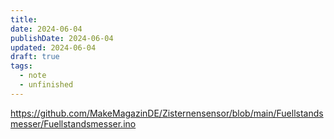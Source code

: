 ```yaml
---
title: 
date: 2024-06-04
publishDate: 2024-06-04
updated: 2024-06-04
draft: true
tags:
  - note
  - unfinished
---
```

 
https://github.com/MakeMagazinDE/Zisternensensor/blob/main/Fuellstandsmesser/Fuellstandsmesser.ino


